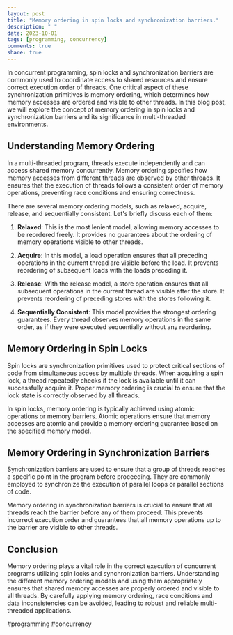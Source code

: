```yaml
---
layout: post
title: "Memory ordering in spin locks and synchronization barriers."
description: " "
date: 2023-10-01
tags: [programming, concurrency]
comments: true
share: true
---
```


In concurrent programming, spin locks and synchronization barriers are commonly used to coordinate access to shared resources and ensure correct execution order of threads. One critical aspect of these synchronization primitives is memory ordering, which determines how memory accesses are ordered and visible to other threads. In this blog post, we will explore the concept of memory ordering in spin locks and synchronization barriers and its significance in multi-threaded environments.

## Understanding Memory Ordering

In a multi-threaded program, threads execute independently and can access shared memory concurrently. Memory ordering specifies how memory accesses from different threads are observed by other threads. It ensures that the execution of threads follows a consistent order of memory operations, preventing race conditions and ensuring correctness.

There are several memory ordering models, such as relaxed, acquire, release, and sequentially consistent. Let's briefly discuss each of them:

1. **Relaxed**: This is the most lenient model, allowing memory accesses to be reordered freely. It provides no guarantees about the ordering of memory operations visible to other threads.

2. **Acquire**: In this model, a load operation ensures that all preceding operations in the current thread are visible before the load. It prevents reordering of subsequent loads with the loads preceding it.

3. **Release**: With the release model, a store operation ensures that all subsequent operations in the current thread are visible after the store. It prevents reordering of preceding stores with the stores following it.

4. **Sequentially Consistent**: This model provides the strongest ordering guarantees. Every thread observes memory operations in the same order, as if they were executed sequentially without any reordering.

## Memory Ordering in Spin Locks

Spin locks are synchronization primitives used to protect critical sections of code from simultaneous access by multiple threads. When acquiring a spin lock, a thread repeatedly checks if the lock is available until it can successfully acquire it. Proper memory ordering is crucial to ensure that the lock state is correctly observed by all threads.

In spin locks, memory ordering is typically achieved using atomic operations or memory barriers. Atomic operations ensure that memory accesses are atomic and provide a memory ordering guarantee based on the specified memory model.

## Memory Ordering in Synchronization Barriers

Synchronization barriers are used to ensure that a group of threads reaches a specific point in the program before proceeding. They are commonly employed to synchronize the execution of parallel loops or parallel sections of code.

Memory ordering in synchronization barriers is crucial to ensure that all threads reach the barrier before any of them proceed. This prevents incorrect execution order and guarantees that all memory operations up to the barrier are visible to other threads.

## Conclusion

Memory ordering plays a vital role in the correct execution of concurrent programs utilizing spin locks and synchronization barriers. Understanding the different memory ordering models and using them appropriately ensures that shared memory accesses are properly ordered and visible to all threads. By carefully applying memory ordering, race conditions and data inconsistencies can be avoided, leading to robust and reliable multi-threaded applications.

#programming #concurrency